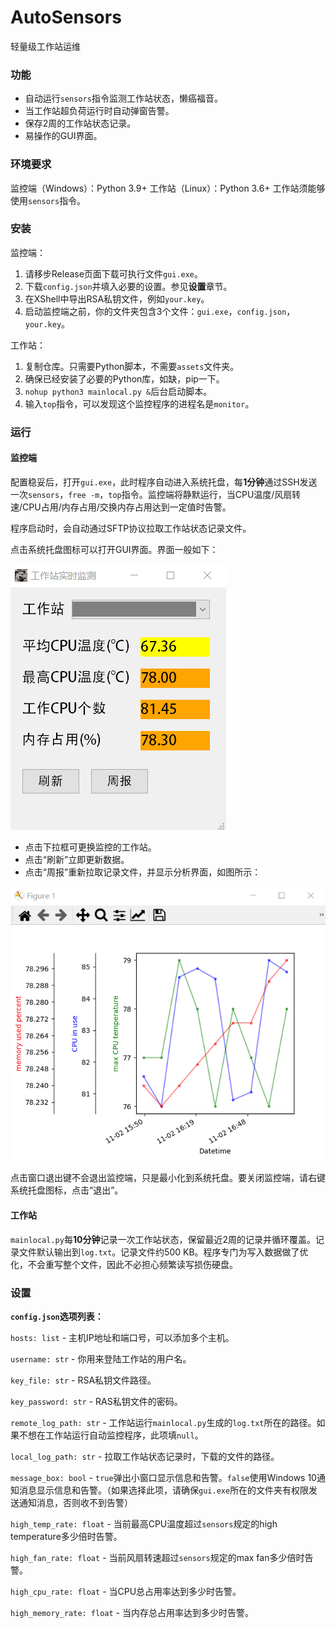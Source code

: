 # AutoSensors

轻量级工作站运维

### 功能

- 自动运行`sensors`指令监测工作站状态，懒癌福音。
- 当工作站超负荷运行时自动弹窗告警。
- 保存2周的工作站状态记录。
- 易操作的GUI界面。

### 环境要求

监控端（Windows）：Python 3.9+
工作站（Linux）：Python 3.6+
工作站须能够使用`sensors`指令。

### 安装

监控端：
1. 请移步Release页面下载可执行文件`gui.exe`。
2. 下载`config.json`并填入必要的设置。参见**设置**章节。
3. 在XShell中导出RSA私钥文件，例如`your.key`。
4. 启动监控端之前，你的文件夹包含3个文件：`gui.exe`，`config.json`，`your.key`。

工作站：
1. 复制仓库。只需要Python脚本，不需要`assets`文件夹。
2. 确保已经安装了必要的Python库，如缺，pip一下。
3. `nohup python3 mainlocal.py &`后台启动脚本。
4. 输入`top`指令，可以发现这个监控程序的进程名是`monitor`。

### 运行

#### 监控端

配置稳妥后，打开`gui.exe`，此时程序自动进入系统托盘，每**1分钟**通过SSH发送一次`sensors`，`free -m`，`top`指令。监控端将静默运行，当CPU温度/风扇转速/CPU占用/内存占用/交换内存占用达到一定值时告警。

程序启动时，会自动通过SFTP协议拉取工作站状态记录文件。

点击系统托盘图标可以打开GUI界面。界面一般如下：

![图片](readme_img/1.png)

- 点击下拉框可更换监控的工作站。
- 点击“刷新”立即更新数据。
- 点击“周报”重新拉取记录文件，并显示分析界面，如图所示：

![图片](readme_img/2.png)

点击窗口退出键不会退出监控端，只是最小化到系统托盘。要关闭监控端，请右键系统托盘图标，点击“退出”。

#### 工作站

`mainlocal.py`每**10分钟**记录一次工作站状态，保留最近2周的记录并循环覆盖。记录文件默认输出到`log.txt`。记录文件约500 KB。程序专门为写入数据做了优化，不会重写整个文件，因此不必担心频繁读写损伤硬盘。

### 设置

**`config.json`选项列表：**

`hosts: list` - 主机IP地址和端口号，可以添加多个主机。

`username: str` - 你用来登陆工作站的用户名。

`key_file: str` - RSA私钥文件路径。

`key_password: str` - RAS私钥文件的密码。

`remote_log_path: str` - 工作站运行`mainlocal.py`生成的`log.txt`所在的路径。如果不想在工作站运行自动监控程序，此项填`null`。

`local_log_path: str` - 拉取工作站状态记录时，下载的文件的路径。

`message_box: bool` - `true`弹出小窗口显示信息和告警。`false`使用Windows 10通知消息显示信息和告警。（如果选择此项，请确保`gui.exe`所在的文件夹有权限发送通知消息，否则收不到告警）

`high_temp_rate: float` - 当前最高CPU温度超过`sensors`规定的high temperature多少倍时告警。

`high_fan_rate: float` - 当前风扇转速超过`sensors`规定的max fan多少倍时告警。

`high_cpu_rate: float` - 当CPU总占用率达到多少时告警。

`high_memory_rate: float` - 当内存总占用率达到多少时告警。

